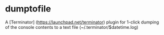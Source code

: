 dumptofile
==========

A [Terminator] (https://launchpad.net/terminator) plugin for 1-click dumping of the console contents to a text file (~/.terminator/$datetime.log)

